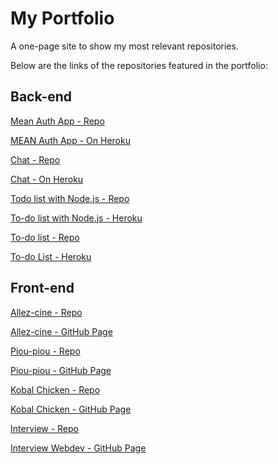 # My Portfolio

A one-page site to show my most relevant repositories.

Below are the links of the repositories featured in the portfolio:

## Back-end

[Mean Auth App - Repo](https://github.com/nicolashacala/MEANAuthApp)

[MEAN Auth App - On Heroku](https://peaceful-earth-72565.herokuapp.com/ "MEAN Auth App")

[Chat - Repo](https://github.com/nicolashacala/chat-node)

[Chat - On Heroku](https://chat-node-kobal.herokuapp.com/ "Chat Node.js")


[Todo list with Node.js - Repo](https://github.com/nicolashacala/todolist-node)

[To-do list with Node.js - Heroku](https://todolist-node-kobal.herokuapp.com/todolist/ "To-do list Node.js")


[To-do list - Repo](https://github.com/nicolashacala/todo-list)

[To-do List - Heroku](https://becode-todolist.herokuapp.com/ "To-do List")


## Front-end

[Allez-cine - Repo](https://github.com/Ja-R/frontend-AllezCine)

[Allez-cine - GitHub Page](https://ja-r.github.io/frontend-AllezCine/ "Allez-cine")


[Piou-piou - Repo](https://github.com/nicolashacala/piou-piou)

[Piou-piou - GitHub Page](https://nicolashacala.github.io/piou-piou/ "Piou-piou")


[Kobal Chicken - Repo](https://github.com/nicolashacala/restaurant-css-framework)

[Kobal Chicken - GitHub Page](https://nicolashacala.github.io/restaurant-css-framework/ "Kobal Chicken")


[Interview - Repo](https://github.com/nicolashacala/interview-webdev)

[Interview Webdev - GitHub Page](https://nicolashacala.github.io/interview-webdev/ "Interview Webdev")